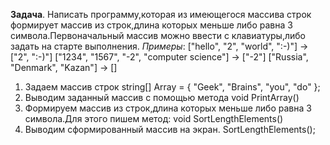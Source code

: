 **Задача**. Написать программу,которая из имеющегося массива строк формирует массив из строк,длина которых меньше либо равна 3 символа.Первоначальный массив можно ввести с клавиатуры,либо задать на старте выполнения.
*Примеры*: ["hello", "2", "world", ":-)"] -> ["2", ":-)"]
           ["1234", "1567", "-2", "computer science"] -> ["-2"]
           ["Russia", "Denmark", "Kazan"] -> []

1. Задаем массив строк
    string[] Array = { "Geek", "Brains", "you", "do" };
2. Выводим заданный массив с помощью метода
    void PrintArray()
3. Формируем массив из строк,длина которых меньше либо равна 3 символа.Для этого пишем метод:
    void SortLengthElements()  
4. Выводим сформированный массив на экран.
    SortLengthElements();    